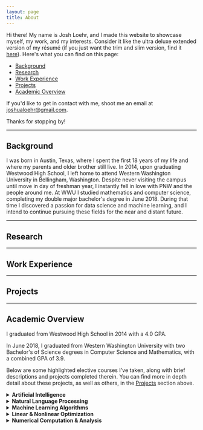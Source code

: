 ```yaml
---
layout: page
title: About
---
```


Hi there! My name is Josh Loehr, and I made this website to showcase myself, my work, and my interests. Consider it like the ultra deluxe extended version of my résumé (if you just want the trim and slim version, find it [here](https://joshualoehr.github.io/public/Joshua_Loehr_Resume_2018.pdf)). Here's what you can find on this page:

 - [Background](https://joshualoehr.github.io/about#background)
 - [Research](https://joshualoehr.github.io/about#research)
 - [Work Experience](https://joshualoehr.github.io/about#work-experience)
 - [Projects](https://joshualoehr.github.io/about#projects)
 - [Academic Overview](https://joshualoehr.github.io/about#academic-overview)

If you'd like to get in contact with me, shoot me an email at [joshualoehr@gmail.com](mailto:joshualoehr@gmail.com). 

Thanks for stopping by!

___

## Background

I was born in Austin, Texas, where I spent the first 18 years of my life and where my parents and older brother still live. In 2014, upon graduating Westwood High School, I left home to attend Western Washington University in Bellingham, Washington. Despite never visiting the campus until move in day of freshman year, I instantly fell in love with PNW and the people around me. At WWU I studied mathematics and computer science, completing my double major bachelor's degree in June 2018. During that time I discovered a passion for data science and machine learning, and I intend to continue pursuing these fields for the near and distant future. 

___

## Research

___

## Work Experience

___

## Projects

___

## Academic Overview

I graduated from Westwood High School in 2014 with a 4.0 GPA.

In June 2018, I graduated from Western Washington University with two Bachelor's of Science degrees in Computer Science and Mathematics, with a combined GPA of 3.9.

Below are some highlighted elective courses I've taken, along with brief descriptions and projects completed therein. You can find more in depth detail about these projects, as well as others, in the [Projects](https://joshualoehr.github.io/about#projects) section above.

<details>
  <summary><strong> Artificial Intelligence </strong></summary>
  <div markdown="1">
  
  <center><div markdown="1">

#### CSCI 402
  </div></center>
   
**Description:** Introduction to knowledge representation and search. Possible application areas include natural language, perception, learning and expert systems.

**Projects** 
* [Virtual Fish - Selection (C#)](https://github.com/joshualoehr/VirtualFishSelection): Modifications to the original [VirtualFish project](https://www.codeproject.com/Articles/1074915/AI-Genetic-Evolution-of-Virtual-Fish) involving refactoring and an assortment of alternative selection strategies for the genetic algorithm.
* [Neural Network from Scratch (C++)](https://github.com/joshualoehr/neural-network-from-scratch): A very basic artificial neural network, built from scratch in C++ with the [Eigen library](http://eigen.tuxfamily.org). Trained to classify mushrooms as either poisonous or edible based on 23 nominal characteristics with >99% test accuracy.
* [Grid QLearn (C#)](https://github.com/joshualoehr/Grid-QLearn): Use Reinforcement Learning (Q-Learning) to teach a robot to navigate the WWU computer science department in a gridded environment.

*Grade recieved:* **A** (4.0)

___

  </div>  
</details>  


<details>
  <summary><strong> Natural Language Processing </strong></summary>
  <div markdown="1">
  
  <center><div markdown="1">

#### CSCI 404
  </div></center>
  
  **Description:** Fundamental concepts and ideas in natural language processing (NLP), and current research in the area; algorithms available for the processing of linguistic information and the underlying computational properties of natural languages. Word level, syntactic, and semantic processing from both a linguistic and an algorithmic perspective are considered. The focus is on modern quantitative techniques in NLP: using large corpora, including the web, statistical models for acquisition, disambiguation, and parsing.

  **Projects** 
  * [N-Gram Language Model (Python)](https://github.com/joshualoehr/ngram-language-model): Python implementation of an N-gram language model with Laplace smoothing and sentence generation.
  * [Various Assignments (Python)](https://github.com/joshualoehr/natural-language-processing): A hodge podge of small assignments from the course, which I should probably clean up and organize into a more viewable form.
  * Automatic Summarization of Academic Papers (Python): Final project. Attempted to automatically summarize academic papers using an RNN.

  *Grade recieved:* **A** (4.0)

  ___
  </div>  
</details>  


<details>
  <summary><strong> Machine Learning Algorithms </strong></summary>
  <div markdown="1">
  
  <center><div markdown="1">

#### CSCI 571
  </div></center>
  
  **Description:** Covers important machine learning research areas such as artificial neural nets, Bayesian learning, data mining, decision tree learning, evolutionary computation, reinforcement learning, version space learning, rough sets, and computational learning theory. Algorithms from these research areas will be analyzed. Each student will select one of the learned algorithms and apply it to the term project.

  **Projects** 
  * [Linear Regression (Java)](https://github.com/joshualoehr/linear-regression): General purpose linear regression optimizer implemented from scratch with Java. Options for both gradient descent and analytical solutions.
  * [Tensorflow DNN (Python)](https://github.com/joshualoehr/tensorflow-dnn/blob/master/prog2.py): A general purpose deep neural network implemented in Tensorflow. Uses purely the base Tensorflow library - no 3rd party additions or the contrib package.
  * Final Project (Python): TBA

  *Grade recieved:* 

  ___
  </div>  
</details>  


<details>
  <summary><strong> Linear & Nonlinear Optimization </strong></summary>
  <div markdown="1">
  
  <center><div markdown="1">

#### M/CS 335/435
  </div></center>
  
  **Description:** (Two courses) -- (M/CS 335) The optimization of linear functions subject to linear constraints. Linear programming, duality theory, sensitivity analysis, applications. (M/CS 435) Nonlinear optimization with emphasis on basic theory (including Lagrange multipliers and the Kuhn-Tucker conditions), algorithms for numerical solution of problems, and applications. Introductory dynamic programming, with emphasis on applications and algorithms.

  *Grade recieved:* **A** (4.0) / **B+** (3.3)

  ___
  </div>  
</details>  


<details>
  <summary><strong> Numerical Computation & Analysis </strong></summary>
  <div markdown="1">
  
  <center><div markdown="1">

#### M/CS 375/475
  </div></center>
  
  **Description:** (Two courses) -- (M/CS 375) Computer arithmetic, solution of nonlinear equations and optimization in a single variable; matrix factorization; matrix iterative techniques. (M/CS 475) Polynomial interpolation including splines, orthogonal systems of functions and least squares approximation; numerical differentiation and integration; solution of systems of nonlinear equations and unconstrained optimization.

  *Grade recieved:* **A** (4.0) / **A** (4.0)

  ___
  </div>  
</details>  
